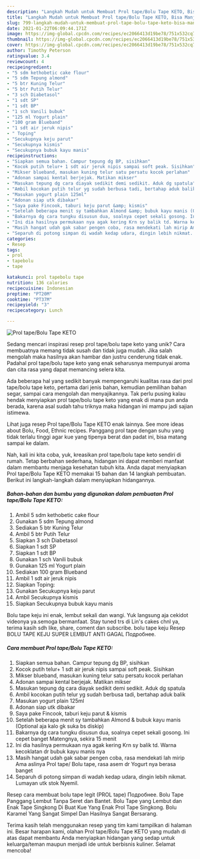 ```yaml
---
description: "Langkah Mudah untuk Membuat Prol tape/Bolu Tape KETO, Bisa Manjain Lidah"
title: "Langkah Mudah untuk Membuat Prol tape/Bolu Tape KETO, Bisa Manjain Lidah"
slug: 799-langkah-mudah-untuk-membuat-prol-tape-bolu-tape-keto-bisa-manjain-lidah
date: 2021-01-22T06:09:44.171Z
image: https://img-global.cpcdn.com/recipes/ec2066413d19be78/751x532cq70/prol-tapebolu-tape-keto-foto-resep-utama.jpg
thumbnail: https://img-global.cpcdn.com/recipes/ec2066413d19be78/751x532cq70/prol-tapebolu-tape-keto-foto-resep-utama.jpg
cover: https://img-global.cpcdn.com/recipes/ec2066413d19be78/751x532cq70/prol-tapebolu-tape-keto-foto-resep-utama.jpg
author: Timothy Peterson
ratingvalue: 3.4
reviewcount: 4
recipeingredient:
- "5 sdm kethobetic cake flour"
- "5 sdm Tepung almond"
- "5 btr Kuning Telur"
- "5 btr Putih Telur"
- "3 sch Diabetasol"
- "1 sdt SP"
- "1 sdt BP"
- "1 sch Vanili bubuk"
- "125 ml Yogurt plain"
- "100 gram Blueband"
- "1 sdt air jeruk nipis"
- " Toping"
- "Secukupnya keju parut"
- "Secukupnya kismis"
- "Secukupnya bubuk kayu manis"
recipeinstructions:
- "Siapkan semua bahan. Campur tepung dg BP, sisihkan"
- "Kocok putih telur+ 1 sdt air jeruk nipis sampai soft peak. Sisihkan"
- "Mikser blueband, masukan kuning telur satu persatu kocok perlahan"
- "Adonan sampai kental berjejak. Matikan mikser"
- "Masukan tepung dg cara diayak sedikit demi sedikit. Aduk dg spatula"
- "Ambil kocokan putih telur yg sudah berbusa tadi, bertahap aduk balik"
- "Masukan yogurt plain 125ml"
- "Adonan siap utk dibakar"
- "Saya pake Fincook, taburi keju parut &amp; kismis"
- "Setelah beberapa menit sy tambahkan Almond &amp; bubuk kayu manis (Optional aja kalo gk suka bs diskip)"
- "Bakarnya dg cara tungku disusun dua, soalnya cepet sekali gosong. Ini cepet banget Matengnya, sekira 15 menit"
- "Ini dia hasilnya permukaan nya agak kering Krn sy balik td. Warna kecoklatan dr bubuk kayu manis nya"
- "Masih hangat udah gak sabar pengen coba, rasa mendekati lah mirip Ama aslinya Prol tape/ Bolu tape, rasa asem dr Yogurt nya berasa banget"
- "Separuh di potong simpan di wadah kedap udara, dingin lebih nikmat. Lumayan utk stok Nyemil."
categories:
- Resep
tags:
- prol
- tapebolu
- tape

katakunci: prol tapebolu tape 
nutrition: 136 calories
recipecuisine: Indonesian
preptime: "PT20M"
cooktime: "PT37M"
recipeyield: "3"
recipecategory: Lunch

---
```



![Prol tape/Bolu Tape KETO](https://img-global.cpcdn.com/recipes/ec2066413d19be78/751x532cq70/prol-tapebolu-tape-keto-foto-resep-utama.jpg)

Sedang mencari inspirasi resep prol tape/bolu tape keto yang unik? Cara membuatnya memang tidak susah dan tidak juga mudah. Jika salah mengolah maka hasilnya akan hambar dan justru cenderung tidak enak. Padahal prol tape/bolu tape keto yang enak seharusnya mempunyai aroma dan cita rasa yang dapat memancing selera kita.

Ada beberapa hal yang sedikit banyak mempengaruhi kualitas rasa dari prol tape/bolu tape keto, pertama dari jenis bahan, kemudian pemilihan bahan segar, sampai cara mengolah dan menyajikannya. Tak perlu pusing kalau hendak menyiapkan prol tape/bolu tape keto yang enak di mana pun anda berada, karena asal sudah tahu triknya maka hidangan ini mampu jadi sajian istimewa.

Lihat juga resep Prol tape/Bolu Tape KETO enak lainnya. See more ideas about Bolu, Food, Ethnic recipes. Panggang prol tape dengan suhu yang tidak terlalu tinggi agar kue yang tipenya berat dan padat ini, bisa matang sampai ke dalam.


Nah, kali ini kita coba, yuk, kreasikan prol tape/bolu tape keto sendiri di rumah. Tetap berbahan sederhana, hidangan ini dapat memberi manfaat dalam membantu menjaga kesehatan tubuh kita. Anda dapat menyiapkan Prol tape/Bolu Tape KETO memakai 15 bahan dan 14 langkah pembuatan. Berikut ini langkah-langkah dalam menyiapkan hidangannya.

<!--inarticleads1-->

##### Bahan-bahan dan bumbu yang digunakan dalam pembuatan Prol tape/Bolu Tape KETO:

1. Ambil 5 sdm kethobetic cake flour
1. Gunakan 5 sdm Tepung almond
1. Sediakan 5 btr Kuning Telur
1. Ambil 5 btr Putih Telur
1. Siapkan 3 sch Diabetasol
1. Siapkan 1 sdt SP
1. Siapkan 1 sdt BP
1. Gunakan 1 sch Vanili bubuk
1. Gunakan 125 ml Yogurt plain
1. Sediakan 100 gram Blueband
1. Ambil 1 sdt air jeruk nipis
1. Siapkan  Toping:
1. Gunakan Secukupnya keju parut
1. Ambil Secukupnya kismis
1. Siapkan Secukupnya bubuk kayu manis


Bolu tape keju ini enak, lembut sekali dan wangi. Yuk langsung aja cekidot videonya ya.semoga bermanfaat. Stay tuned trs di Lin&#39;s cakes chnl ya, terima kasih sdh like, share, coment dan subscribe. bolu tape keju Resep BOLU TAPE KEJU SUPER LEMBUT ANTI GAGAL Подробнее. 

<!--inarticleads2-->

##### Cara membuat Prol tape/Bolu Tape KETO:

1. Siapkan semua bahan. Campur tepung dg BP, sisihkan
1. Kocok putih telur+ 1 sdt air jeruk nipis sampai soft peak. Sisihkan
1. Mikser blueband, masukan kuning telur satu persatu kocok perlahan
1. Adonan sampai kental berjejak. Matikan mikser
1. Masukan tepung dg cara diayak sedikit demi sedikit. Aduk dg spatula
1. Ambil kocokan putih telur yg sudah berbusa tadi, bertahap aduk balik
1. Masukan yogurt plain 125ml
1. Adonan siap utk dibakar
1. Saya pake Fincook, taburi keju parut &amp; kismis
1. Setelah beberapa menit sy tambahkan Almond &amp; bubuk kayu manis (Optional aja kalo gk suka bs diskip)
1. Bakarnya dg cara tungku disusun dua, soalnya cepet sekali gosong. Ini cepet banget Matengnya, sekira 15 menit
1. Ini dia hasilnya permukaan nya agak kering Krn sy balik td. Warna kecoklatan dr bubuk kayu manis nya
1. Masih hangat udah gak sabar pengen coba, rasa mendekati lah mirip Ama aslinya Prol tape/ Bolu tape, rasa asem dr Yogurt nya berasa banget
1. Separuh di potong simpan di wadah kedap udara, dingin lebih nikmat. Lumayan utk stok Nyemil.


Resep cara membuat bolu tape legit (PROL tape) Подробнее. Bolu Tape Panggang Lembut Tanpa Seret dan Bantet. Bolu Tape yang Lembut dan Enak Tape Singkong Di Buat Kue Yang Enak Prol Tape Singkong. Bolu Karamel Yang Sangat Simpel Dan Hasilnya Sangat Bersarang. 

Terima kasih telah menggunakan resep yang tim kami tampilkan di halaman ini. Besar harapan kami, olahan Prol tape/Bolu Tape KETO yang mudah di atas dapat membantu Anda menyiapkan hidangan yang sedap untuk keluarga/teman maupun menjadi ide untuk berbisnis kuliner. Selamat mencoba!
